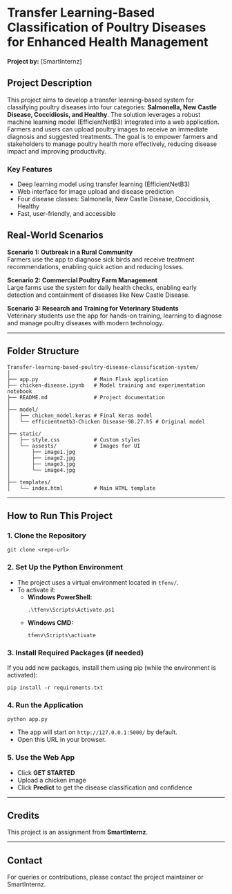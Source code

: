 # Transfer Learning-Based Classification of Poultry Diseases for Enhanced Health Management

**Project by:** [SmartInternz]

## Project Description

This project aims to develop a transfer learning-based system for classifying poultry diseases into four categories: **Salmonella, New Castle Disease, Coccidiosis, and Healthy**. The solution leverages a robust machine learning model (EfficientNetB3) integrated into a web application. Farmers and users can upload poultry images to receive an immediate diagnosis and suggested treatments. The goal is to empower farmers and stakeholders to manage poultry health more effectively, reducing disease impact and improving productivity.

### Key Features

- Deep learning model using transfer learning (EfficientNetB3)
- Web interface for image upload and disease prediction
- Four disease classes: Salmonella, New Castle Disease, Coccidiosis, Healthy
- Fast, user-friendly, and accessible

## Real-World Scenarios

**Scenario 1: Outbreak in a Rural Community**  
Farmers use the app to diagnose sick birds and receive treatment recommendations, enabling quick action and reducing losses.

**Scenario 2: Commercial Poultry Farm Management**  
Large farms use the system for daily health checks, enabling early detection and containment of diseases like New Castle Disease.

**Scenario 3: Research and Training for Veterinary Students**  
Veterinary students use the app for hands-on training, learning to diagnose and manage poultry diseases with modern technology.

---

## Folder Structure

```
Transfer-learning-based-poultry-disease-classification-system/
│
├── app.py                  # Main Flask application
├── chicken-disease.ipynb   # Model training and experimentation notebook
├── README.md               # Project documentation
│
├── model/
│   ├── chicken_model.keras # Final Keras model
│   └── efficientnetb3-Chicken Disease-98.27.h5 # Original model
│
├── static/
│   ├── style.css           # Custom styles
│   └── assests/            # Images for UI
│       ├── image1.jpg
│       ├── image2.jpg
│       ├── image3.jpg
│       └── image4.jpg
│
├── templates/
│   └── index.html          # Main HTML template

```

---

## How to Run This Project

### 1. Clone the Repository

```
git clone <repo-url>
```

### 2. Set Up the Python Environment

- The project uses a virtual environment located in `tfenv/`.
- To activate it:
  - **Windows PowerShell:**
    ```
    .\tfenv\Scripts\Activate.ps1
    ```
  - **Windows CMD:**
    ```
    tfenv\Scripts\activate
    ```

### 3. Install Required Packages (if needed)

If you add new packages, install them using pip (while the environment is activated):

```
pip install -r requirements.txt
```

### 4. Run the Application

```
python app.py
```

- The app will start on `http://127.0.0.1:5000/` by default.
- Open this URL in your browser.

### 5. Use the Web App

- Click **GET STARTED**
- Upload a chicken image
- Click **Predict** to get the disease classification and confidence

---

## Credits

This project is an assignment from **SmartInternz**.

---

## Contact

For queries or contributions, please contact the project maintainer or SmartInternz.
